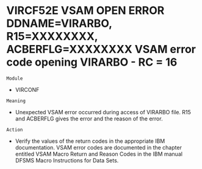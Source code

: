 # VIRCF52E VSAM OPEN ERROR DDNAME=VIRARBO, R15=XXXXXXXX, ACBERFLG=XXXXXXXX VSAM error code opening VIRARBO - RC = 16

`Module`
- VIRCONF

`Meaning`
- Unexpected VSAM error occurred during access of VIRARBO file. R15 and ACBERFLG gives the error and the reason of the error.

`Action`
- Verify the values of the return codes in the appropriate IBM documentation. VSAM error codes are documented in the chapter entitled VSAM Macro Return and Reason Codes in the IBM manual DFSMS Macro Instructions for Data Sets.
